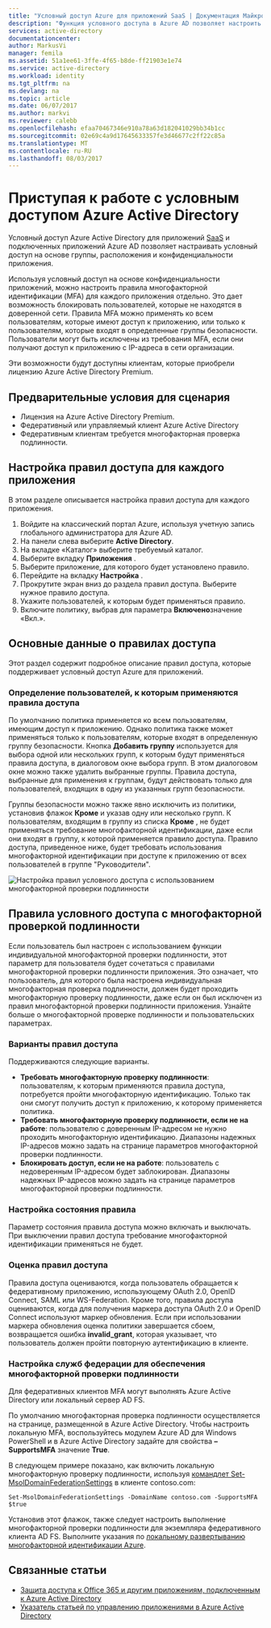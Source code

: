```yaml
---
title: "Условный доступ Azure для приложений SaaS | Документация Майкрософт"
description: "Функция условного доступа в Azure AD позволяет настроить правила доступа многофакторной проверки подлинности для каждого приложения и блокировать доступ для пользователей не в доверенной сети. "
services: active-directory
documentationcenter: 
author: MarkusVi
manager: femila
ms.assetid: 51a1ee61-3ffe-4f65-b8de-ff21903e1e74
ms.service: active-directory
ms.workload: identity
ms.tgt_pltfrm: na
ms.devlang: na
ms.topic: article
ms.date: 06/07/2017
ms.author: markvi
ms.reviewer: calebb
ms.openlocfilehash: efaa70467346e910a78a63d182041029bb34b1cc
ms.sourcegitcommit: 02e69c4a9d17645633357fe3d46677c2ff22c85a
ms.translationtype: MT
ms.contentlocale: ru-RU
ms.lasthandoff: 08/03/2017
---
```

# <a name="getting-started-with-azure-active-directory-conditional-access"></a>Приступая к работе с условным доступом Azure Active Directory
Условный доступ Azure Active Directory для приложений [SaaS](https://azure.microsoft.com/overview/what-is-saas/) и подключенных приложений Azure AD позволяет настраивать условный доступ на основе группы, расположения и конфиденциальности приложения. 

Используя условный доступ на основе конфиденциальности приложений, можно настроить правила многофакторной идентификации (MFA) для каждого приложения отдельно. Это дает возможность блокировать пользователей, которые не находятся в доверенной сети. Правила MFA можно применять ко всем пользователям, которые имеют доступ к приложению, или только к пользователям, которые входят в определенные группы безопасности.  Пользователи могут быть исключены из требования MFA, если они получают доступ к приложению с IP-адреса в сети организации.

Эти возможности будут доступны клиентам, которые приобрели лицензию Azure Active Directory Premium.

## <a name="scenario-prerequisites"></a>Предварительные условия для сценария
* Лицензия на Azure Active Directory Premium.
* Федеративный или управляемый клиент Azure Active Directory
* Федеративным клиентам требуется многофакторная проверка подлинности.

## <a name="configure-per-application-access-rules"></a>Настройка правил доступа для каждого приложения
В этом разделе описывается настройка правил доступа для каждого приложения.

1. Войдите на классический портал Azure, используя учетную запись глобального администратора для Azure AD.
2. На панели слева выберите **Active Directory**.
3. На вкладке «Каталог» выберите требуемый каталог.
4. Выберите вкладку **Приложения** .
5. Выберите приложение, для которого будет установлено правило.
6. Перейдите на вкладку **Настройка** .
7. Прокрутите экран вниз до раздела правил доступа. Выберите нужное правило доступа.
8. Укажите пользователей, к которым будет применяться правило.
9. Включите политику, выбрав для параметра **Включено**значение «Вкл.».

## <a name="understanding-access-rules"></a>Основные данные о правилах доступа
Этот раздел содержит подробное описание правил доступа, которые поддерживает условный доступ Azure для приложений.

### <a name="specifying-the-users-the-access-rules-apply-to"></a>Определение пользователей, к которым применяются правила доступа
По умолчанию политика применяется ко всем пользователям, имеющим доступ к приложению. Однако политика также может применяться только к пользователям, которые входят в определенную группу безопасности. Кнопка **Добавить группу** используется для выбора одной или нескольких групп, к которым будут применяться правила доступа, в диалоговом окне выбора групп. В этом диалоговом окне можно также удалить выбранные группы. Правила доступа, выбранные для применения к группам, будут действовать только для пользователей, входящих в одну из указанных групп безопасности.

Группы безопасности можно также явно исключить из политики, установив флажок **Кроме** и указав одну или несколько групп. К пользователям, входящим в группу из списка **Кроме** , не будет применяться требование многофакторной идентификации, даже если они входят в группу, к которой применяется правило доступа.
Правило доступа, приведенное ниже, будет требовать использования многофакторной идентификации при доступе к приложению от всех пользователей в группе "Руководители".

![Настройка правил условного доступа с использованием многофакторной проверки подлинности](./media/active-directory-conditional-access-azuread-connected-apps/conditionalaccess-saas-apps.png)

## <a name="conditional-access-rules-with-mfa"></a>Правила условного доступа с многофакторной проверкой подлинности
Если пользователь был настроен с использованием функции индивидуальной многофакторной проверки подлинности, этот параметр для пользователя будет сочетаться с правилами многофакторной проверки подлинности приложения. Это означает, что пользователь, для которого была настроена индивидуальная многофакторная проверка подлинности, должен будет проходить многофакторную проверку подлинности, даже если он был исключен из правил многофакторной проверки подлинности приложения. Узнайте больше о многофакторной проверке подлинности и пользовательских параметрах.

### <a name="access-rule-options"></a>Варианты правил доступа
Поддерживаются следующие варианты.

* **Требовать многофакторную проверку подлинности**: пользователям, к которым применяются правила доступа, потребуется пройти многофакторную идентификацию. Только так они смогут получить доступ к приложению, к которому применяется политика.
* **Требовать многофакторную проверку подлинности, если не на работе**: пользователю с доверенным IP-адресом не нужно проходить многофакторную идентификацию. Диапазоны надежных IP-адресов можно задать на странице параметров многофакторной проверки подлинности.
* **Блокировать доступ, если не на работе**: пользователь с недоверенным IP-адресом будет заблокирован. Диапазоны надежных IP-адресов можно задать на странице параметров многофакторной проверки подлинности.

### <a name="setting-rule-status"></a>Настройка состояния правила
Параметр состояния правила доступа можно включать и выключать. При выключении правил доступа требование многофакторной идентификации применяться не будет.

### <a name="access-rule-evaluation"></a>Оценка правил доступа
Правила доступа оцениваются, когда пользователь обращается к федеративному приложению, использующему OAuth 2.0, OpenID Connect, SAML или WS-Federation. Кроме того, правила доступа оцениваются, когда для получения маркера доступа OAuth 2.0 и OpenID Connect используют маркер обновления. Если при использовании маркера обновления оценка политики завершается сбоем, возвращается ошибка **invalid_grant**, которая указывает, что пользователь должен пройти повторную аутентификацию в клиенте.

### <a name="configure-federation-services-to-provide-multi-factor-authentication"></a>Настройка служб федерации для обеспечения многофакторной проверки подлинности
Для федеративных клиентов MFA могут выполнять Azure Active Directory или локальный сервер AD FS.

По умолчанию многофакторная проверка подлинности осуществляется на странице, размещенной в Azure Active Directory. Чтобы настроить локальную MFA, воспользуйтесь модулем Azure AD для Windows PowerShell и в Azure Active Directory задайте для свойства **–SupportsMFA** значение **True**.

В следующем примере показано, как включить локальную многофакторную проверку подлинности, используя [командлет Set-MsolDomainFederationSettings](https://msdn.microsoft.com/library/azure/dn194088.aspx) в клиенте contoso.com:

    Set-MsolDomainFederationSettings -DomainName contoso.com -SupportsMFA $true

Установив этот флажок, также следует настроить выполнение многофакторной проверки подлинности для экземпляра федеративного клиента AD FS. Выполните указания по [локальному развертыванию многофакторной идентификации Azure](../multi-factor-authentication/multi-factor-authentication-get-started-server.md).

## <a name="related-articles"></a>Связанные статьи
* [Защита доступа к Office 365 и другим приложениям, подключенным к Azure Active Directory](active-directory-conditional-access.md)
* [Указатель статьей по управлению приложениями в Azure Active Directory](active-directory-apps-index.md)

